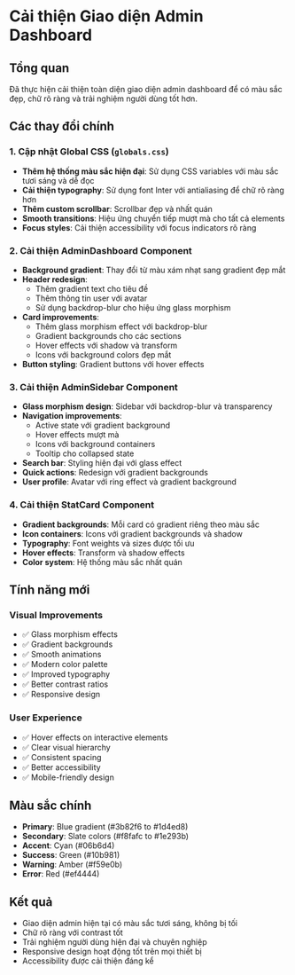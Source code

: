 # Cải thiện Giao diện Admin Dashboard

## Tổng quan
Đã thực hiện cải thiện toàn diện giao diện admin dashboard để có màu sắc đẹp, chữ rõ ràng và trải nghiệm người dùng tốt hơn.

## Các thay đổi chính

### 1. Cập nhật Global CSS (`globals.css`)
- **Thêm hệ thống màu sắc hiện đại**: Sử dụng CSS variables với màu sắc tươi sáng và dễ đọc
- **Cải thiện typography**: Sử dụng font Inter với antialiasing để chữ rõ ràng hơn
- **Thêm custom scrollbar**: Scrollbar đẹp và nhất quán
- **Smooth transitions**: Hiệu ứng chuyển tiếp mượt mà cho tất cả elements
- **Focus styles**: Cải thiện accessibility với focus indicators rõ ràng

### 2. Cải thiện AdminDashboard Component
- **Background gradient**: Thay đổi từ màu xám nhạt sang gradient đẹp mắt
- **Header redesign**: 
  - Thêm gradient text cho tiêu đề
  - Thêm thông tin user với avatar
  - Sử dụng backdrop-blur cho hiệu ứng glass morphism
- **Card improvements**:
  - Thêm glass morphism effect với backdrop-blur
  - Gradient backgrounds cho các sections
  - Hover effects với shadow và transform
  - Icons với background colors đẹp mắt
- **Button styling**: Gradient buttons với hover effects

### 3. Cải thiện AdminSidebar Component
- **Glass morphism design**: Sidebar với backdrop-blur và transparency
- **Navigation improvements**:
  - Active state với gradient background
  - Hover effects mượt mà
  - Icons với background containers
  - Tooltip cho collapsed state
- **Search bar**: Styling hiện đại với glass effect
- **Quick actions**: Redesign với gradient backgrounds
- **User profile**: Avatar với ring effect và gradient background

### 4. Cải thiện StatCard Component
- **Gradient backgrounds**: Mỗi card có gradient riêng theo màu sắc
- **Icon containers**: Icons với gradient backgrounds và shadow
- **Typography**: Font weights và sizes được tối ưu
- **Hover effects**: Transform và shadow effects
- **Color system**: Hệ thống màu sắc nhất quán

## Tính năng mới

### Visual Improvements
- ✅ Glass morphism effects
- ✅ Gradient backgrounds
- ✅ Smooth animations
- ✅ Modern color palette
- ✅ Improved typography
- ✅ Better contrast ratios
- ✅ Responsive design

### User Experience
- ✅ Hover effects on interactive elements
- ✅ Clear visual hierarchy
- ✅ Consistent spacing
- ✅ Better accessibility
- ✅ Mobile-friendly design

## Màu sắc chính
- **Primary**: Blue gradient (#3b82f6 to #1d4ed8)
- **Secondary**: Slate colors (#f8fafc to #1e293b)
- **Accent**: Cyan (#06b6d4)
- **Success**: Green (#10b981)
- **Warning**: Amber (#f59e0b)
- **Error**: Red (#ef4444)

## Kết quả
- Giao diện admin hiện tại có màu sắc tươi sáng, không bị tối
- Chữ rõ ràng với contrast tốt
- Trải nghiệm người dùng hiện đại và chuyên nghiệp
- Responsive design hoạt động tốt trên mọi thiết bị
- Accessibility được cải thiện đáng kể
